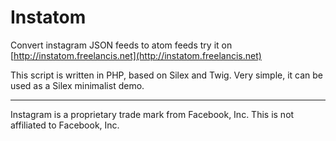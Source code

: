 # Instatom

Convert instagram JSON feeds to atom feeds
try it on [http://instatom.freelancis.net](http://instatom.freelancis.net)


This script is written in PHP, based on Silex and Twig.
Very simple, it can be used as a Silex minimalist demo.

-----
Instagram is a proprietary trade mark from Facebook, Inc. This is not affiliated to Facebook, Inc.